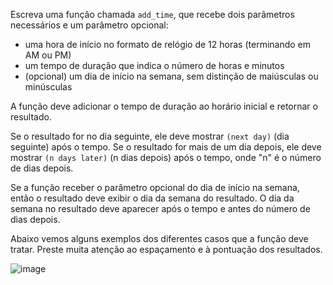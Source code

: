 Escreva uma função chamada ```add_time```, que recebe dois parâmetros necessários e um parâmetro opcional:

* uma hora de início no formato de relógio de 12 horas (terminando em AM ou PM)
* um tempo de duração que indica o número de horas e minutos
* (opcional) um dia de início na semana, sem distinção de maiúsculas ou minúsculas

A função deve adicionar o tempo de duração ao horário inicial e retornar o resultado.

Se o resultado for no dia seguinte, ele deve mostrar ```(next day)``` (dia seguinte) após o tempo. Se o resultado for mais de um dia depois, ele deve mostrar ```(n days later)``` (n dias depois) após o tempo, onde "n" é o número de dias depois.

Se a função receber o parâmetro opcional do dia de início na semana, então o resultado deve exibir o dia da semana do resultado. O dia da semana no resultado deve aparecer após o tempo e antes do número de dias depois.

Abaixo vemos alguns exemplos dos diferentes casos que a função deve tratar. Preste muita atenção ao espaçamento e à pontuação dos resultados.

![image](https://user-images.githubusercontent.com/18738176/149989621-be128bce-1d2a-4482-9ebe-990385f3b301.png)

